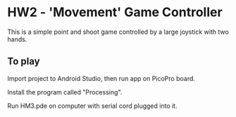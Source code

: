 HW2 - 'Movement' Game Controller
=====
This is a simple point and shoot game controlled by a large joystick with two hands.


## To play

Import project to Android Studio, then run app on PicoPro board.

Install the program called "Processing".

Run HM3.pde on computer with serial cord plugged into it.
